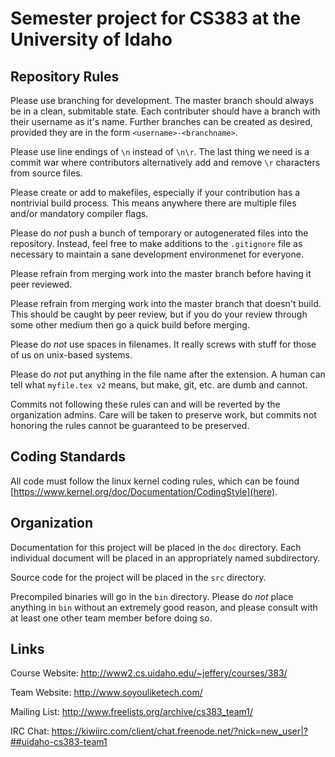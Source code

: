 Semester project for CS383 at the University of Idaho
=====================================================


Repository Rules
----------------

Please use branching for development. The master branch should always be in
a clean, submitable state. Each contributer should have a branch with their
username as it's name. Further branches can be created as desired, provided
they are in the form `<username>-<branchname>`.

Please use line endings of `\n` instead of `\n\r`. The last thing we need
is a commit war where contributors alternatively add and remove `\r`
characters from source files.

Please create or add to makefiles, especially if your contribution has a
nontrivial build process. This means anywhere there are multiple files
and/or mandatory compiler flags.

Please do *not* push a bunch of temporary or autogenerated files into
the repository. Instead, feel free to make additions to the `.gitignore`
file as necessary to maintain a sane development environmenet for everyone.

Please refrain from merging work into the master branch before having it
peer reviewed.

Please refrain from merging work into the master branch that doesn't build.
This should be caught by peer review, but if you do your review through some
other medium then go a quick build before merging.

Please do *not* use spaces in filenames. It really screws with stuff for
those of us on unix-based systems.

Please do *not* put anything in the file name after the extension. A human
can tell what `myfile.tex v2` means, but make, git, etc. are dumb and
cannot.

Commits not following these rules can and will be reverted by the
organization admins. Care will be taken to preserve work, but commits not
honoring the rules cannot be guaranteed to be preserved.


Coding Standards
----------------

All code must follow the linux kernel coding rules, which can be found [https://www.kernel.org/doc/Documentation/CodingStyle](here).


Organization
------------

Documentation for this project will be placed in the `doc` directory. Each
individual document will be placed in an appropriately named subdirectory.

Source code for the project will be placed in the `src` directory.

Precompiled binaries will go in the `bin` directory. Please do *not* place
anything in `bin` without an extremely good reason, and please consult with
at least one other team member before doing so.


Links
-----

Course Website: http://www2.cs.uidaho.edu/~jeffery/courses/383/

Team Website: http://www.soyouliketech.com/

Mailing List: http://www.freelists.org/archive/cs383_team1/

IRC Chat: https://kiwiirc.com/client/chat.freenode.net/?nick=new_user|?##uidaho-cs383-team1
